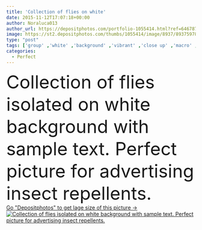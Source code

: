 ```yaml
---
title: 'Collection of flies on white'
date: 2015-11-12T17:07:18+00:00
author: Noraluca013
author_url: https://depositphotos.com/portfolio-1055414.html?ref=64678756
image: https://st2.depositphotos.com/thumbs/1055414/image/8937/89375978/api_thumb_450.jpg?forcejpeg=true
type: "post"
tags: ['group' ,'white' ,'background' ,'vibrant' ,'close up' ,'macro' ,'set' ,'small' ,'copy' ,'isolated' ,'single' ,'studio' ,'sitting' ,'nature' ,'detail' ,'brown' ,'animal' ,'black' ,'big' ,'wildlife' ,'house' ,'eye' ,'insect' ,'text' ,'legs' ,'hairy' ,'sample' ,'wild' ,'wing' ,'biology' ,'collection' ,'fly' ,'many' ,'bug' ,'tiny' ,'paw' ,'lonely' ,'arrangement' ,'pest' ,'dead' ,'arthropod' ,'disturb' ,'ugly' ,'buzz' ,'repellent' ,'killed' ,'housefly' ,'hum' ,'irritate' ,'died' ]
categories: 
  - Perfect
---
```

<div aling="center">
            <font size="60"> Collection of flies isolated on white background with sample text. Perfect picture for advertising insect repellents.</font>   
</div>
<div>
    <a href='https://st2.depositphotos.com/thumbs/1055414/image/8937/89375978/api_thumb_450.jpg?forcejpeg=true?ref=64678756' target=_blank > Go "Depositphotos" to get lage size of this picture ->
        <img href='https://st2.depositphotos.com/thumbs/1055414/image/8937/89375978/api_thumb_450.jpg?forcejpeg=true?ref=64678756' src='https://st2.depositphotos.com/1055414/8937/i/950/depositphotos_89375978-stock-photo-collection-of-flies-on-white.jpg?forcejpeg=true' alt='Collection of flies isolated on white background with sample text. Perfect picture for advertising insect repellents.' >
    </a>
</div>
